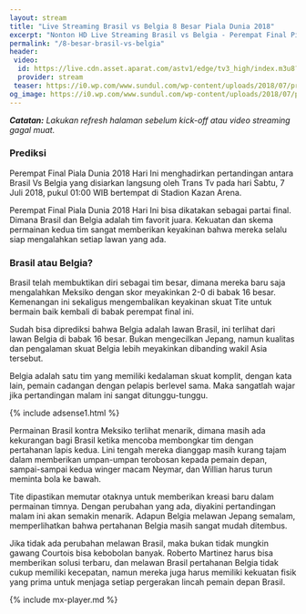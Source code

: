 ```yaml
---
layout: stream
title: "Live Streaming Brasil vs Belgia 8 Besar Piala Dunia 2018"
excerpt: "Nonton HD Live Streaming Brasil vs Belgia - Perempat Final Piala Dunia 2018"
permalink: "/8-besar-brasil-vs-belgia"
header:
 video:
  id: https://live.cdn.asset.aparat.com/astv1/edge/tv3_high/index.m3u8?wmsAuthSign=618ec5a28a2ec620ac62d63c3f7124bd
  provider: stream
 teaser: https://i0.wp.com/www.sundul.com/wp-content/uploads/2018/07/prediksi-brasil-vs-belgia.jpg?resize=320,160
og_image: https://i0.wp.com/www.sundul.com/wp-content/uploads/2018/07/prediksi-brasil-vs-belgia.jpg?resize=640,320
---
```

_**Catatan:** Lakukan refresh halaman sebelum kick-off atau video streaming gagal muat._
### Prediksi

Perempat Final Piala Dunia 2018 Hari Ini menghadirkan pertandingan antara Brasil Vs Belgia yang disiarkan langsung oleh Trans Tv pada hari Sabtu, 7 Juli 2018, pukul 01:00 WIB bertempat di Stadion Kazan Arena.

Perempat Final Piala Dunia 2018 Hari Ini bisa dikatakan sebagai partai final. Dimana Brasil dan Belgia adalah tim favorit juara. Kekuatan dan skema permainan kedua tim sangat memberikan keyakinan bahwa mereka selalu siap mengalahkan setiap lawan yang ada.

### Brasil atau Belgia?

Brasil telah membuktikan diri sebagai tim besar, dimana mereka baru saja mengalahkan Meksiko dengan skor meyakinkan 2-0 di babak 16 besar. Kemenangan ini sekaligus mengembalikan keyakinan skuat Tite untuk bermain baik kembali di babak perempat final ini.

Sudah bisa diprediksi bahwa Belgia adalah lawan Brasil, ini terlihat dari lawan Belgia di babak 16 besar. Bukan mengecilkan Jepang, namun kualitas dan pengalaman skuat Belgia lebih meyakinkan dibanding wakil Asia tersebut.

Belgia adalah satu tim yang memiliki kedalaman skuat komplit, dengan kata lain, pemain cadangan dengan pelapis berlevel sama. Maka sangatlah wajar jika pertandingan malam ini sangat ditunggu-tunggu.

{% include adsense1.html %}

Permainan Brasil kontra Meksiko terlihat menarik, dimana masih ada kekurangan bagi Brasil ketika mencoba membongkar tim dengan pertahanan lapis kedua. Lini tengah mereka dianggap masih kurang tajam dalam memberikan umpan-umpan terobosan kepada pemain depan, sampai-sampai kedua winger macam Neymar, dan Willian harus turun meminta bola ke bawah.

Tite dipastikan memutar otaknya untuk memberikan kreasi baru dalam permainan timnya. Dengan perubahan yang ada, diyakini pertandingan malam ini akan semakin menarik. Adapun Belgia melawan Jepang semalam, memperlihatkan bahwa pertahanan Belgia masih sangat mudah ditembus.

Jika tidak ada perubahan melawan Brasil, maka bukan tidak mungkin gawang Courtois bisa kebobolan banyak. Roberto Martinez harus bisa memberikan solusi terbaru, dan melawan Brasil pertahanan Belgia tidak cukup memiliki kecepatan, namun mereka juga harus memiliki kekuatan fisik yang prima untuk menjaga setiap pergerakan lincah pemain depan Brasil.

{% include mx-player.md %}
